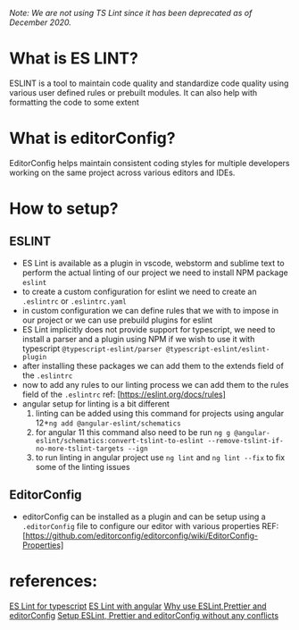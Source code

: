 _Note: We are not using TS Lint since it has been deprecated as of December 2020._

# What is ES LINT?

ESLINT is a tool to maintain code quality and standardize code quality using various user defined rules or prebuilt modules. It can also help with formatting the code to some extent

# What is editorConfig?

EditorConfig helps maintain consistent coding styles for multiple developers working on the same project across various editors and IDEs.

# How to setup?

## ESLINT

-   ES Lint is available as a plugin in vscode, webstorm and sublime text
    to perform the actual linting of our project we need to install NPM package `eslint`
-   to create a custom configuration for eslint we need to create an `.eslintrc` or `.eslintrc.yaml`
-   in custom configuration we can define rules that we with to impose in our project or we can use prebuild plugins for eslint
-   ES Lint implicitly does not provide support for typescript, we need to install a parser and a plugin using NPM if we wish to use it with typescript `@typescript-eslint/parser @typescript-eslint/eslint-plugin`
-   after installing these packages we can add them to the extends field of the `.eslintrc`
-   now to add any rules to our linting process we can add them to the rules field of the `.eslintrc` ref: [https://eslint.org/docs/rules]
-   angular setup for linting is a bit different
    1. linting can be added using this command for projects using angular 12+`ng add @angular-eslint/schematics`
    2. for angular 11 this command also need to be run
       `ng g @angular-eslint/schematics:convert-tslint-to-eslint --remove-tslint-if-no-more-tslint-targets --ign`
    3. to run linting in angular project use `ng lint` and `ng lint --fix` to fix some of the linting issues

## EditorConfig

-   editorConfig can be installed as a plugin and can be setup using a `.editorConfig` file to configure our editor with various properties REF:[https://github.com/editorconfig/editorconfig/wiki/EditorConfig-Properties]

# references:

[ES Lint for typescript](https://khalilstemmler.com/blogs/typescript/eslint-for-typescript/)
[ES Lint with angular](https://blog.briebug.com/blog/convert-angular-project-tslint-eslint)
[Why use ESLint,Prettier and editorConfig](https://blog.theodo.com/2019/08/why-you-should-use-eslint-prettier-and-editorconfig-together/)
[Setup ESLint, Prettier and editorConfig without any conflicts](https://blog.theodo.com/2019/08/empower-your-dev-environment-with-eslint-prettier-and-editorconfig-with-no-conflicts/)
